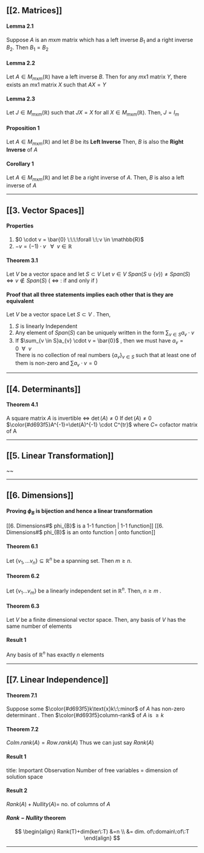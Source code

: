 ## [[2. Matrices]]

#### Lemma 2.1
Suppose $A$ is an $m$x$m$ matrix which has a left inverse $B_{1}$ and a right inverse $B_{2}$. Then $B_{1}=B_{2}$

#### Lemma 2.2
Let $A \in M_{m\text{x}m}(\mathbb{R})$ have a left inverse $B$. Then for any $m$x$1$ matrix $Y$,
there exists an $m$x$1$ matrix $X$ such that $AX = Y$

#### Lemma 2.3
Let $J \in M_{m\text{x}m}(\mathbb{R})$  such that $JX=X$ for all $X \in M_{m	\text{x}m}(\mathbb{R})$.
Then, $J = I_{m}$

#### Proposition 1
Let $A \in M_{m\text{x}m}(\mathbb{R})$ and let $B$ be its **Left Inverse**
Then, $B$ is also the **Right Inverse** of $A$

#### Corollary 1
Let $A \in M_{m\text{x}m}(\mathbb{R})$  and  let $B$ be a right inverse of $A$. Then, $B$ is also a left inverse of $A$

---

## [[3. Vector Spaces]]

#### Properties
1. $0 \cdot v = \bar{0} \:\:\:\forall \:\:v \in \mathbb{R}$
2. $-v = (-1) \cdot v \:\:\: \forall \:\: v \in \mathbb{R}$

#### Theorem 3.1
Let $V$ be a vector space and let $S \subset V$
Let $v \in V$ 
$Span(S \:\cup \: \{v\}) \neq Span(S) \iff v \notin Span(S)$
( $\iff$ : if and only if )

#### Proof that all three statements implies each other that is they are equivalent
 Let $V$ be a vector space
 Let $S \subset V$ . Then,
 1. $S$ is linearly Independent
 2. Any element of $Span(S)$ can be uniquely written in the form $\sum_{v \in S}a_{v} \cdot v$
 3. If $\sum_{v \in S}a_{v} \cdot v = \bar{0}$  ,  then we must have $a_{v} = 0 \:\: \forall \:\: v$  
    There is no collection of real numbers $\{a_{v}\}_{v \in S}$ such that at least one of them is non-zero and $\sum a_{v}\cdot v =0$


---

## [[4. Determinants]]

#### Theorem 4.1
A square matrix $A$ is invertible $\iff$ $\det(A) \neq 0$
If $\det(A) \neq 0$
	$\color{#d693f5}A^{-1}=\det(A)^{-1} \cdot C^{tr}$
where $C =$ cofactor matrix of A

---

## [[5. Linear Transformation]]

~~

---

## [[6. Dimensions]]

#### Proving $\phi_{B}$ is bijection and hence a linear transformation
[[6. Dimensions#$ phi_{B}$ is a 1-1 function | 1-1 function]]
[[6. Dimensions#$ phi_{B}$ is an onto function | onto function]]

#### Theorem 6.1
Let $\{v_{1},\dots v_{n}\} \subseteq \mathbb{R}^{n}$  be a spanning set. Then $m \geq n$.

#### Theorem 6.2
Let $\{v_{1}\dots v_{m}\}$ be a linearly independent set in $\mathbb{R}^{n}$.
Then, $n \geq m$ .

#### Theorem 6.3
Let $V$ be a finite dimensional vector space. Then, any basis of $V$ has the same number of elements

#### Result 1
Any basis of $\mathbb{R}^{n}$ has exactly $n$ elements

---

## [[7. Linear Independence]]

#### Theorem 7.1
Suppose some $\color{#d693f5}k\text{x}k\:\:minor$ of $A$ has non-zero determinant . Then $\color{#d693f5}column-rank$ of $A$ is $\geq k$ 

#### Theorem 7.2
$Colm.rank(A) = Row.rank(A)$
Thus we can just say $Rank(A)$

#### Result 1
title: Important Observation
Number of free variables = dimension of solution space

#### Result 2
$Rank(A)+Nullity(A) =$ no. of columns of $A$

#### $Rank-Nullity$ theorem
$$
\begin{align}
Rank(T)+dim(ker\:T) &=n \\
&= dim. of\:domain\:of\:T
\end{align}
$$

----







